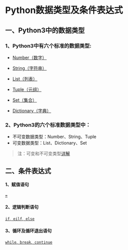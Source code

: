 # Python数据类型及条件表达式
## 一、Python3中的数据类型
### 1、Python3中有六个标准的数据类型:
- [Number（数字）](https://github.com/szk5043/python/blob/master/2%EF%BC%9A%E6%95%B0%E6%8D%AE%E7%B1%BB%E5%9E%8B%E5%8F%8A%E6%9D%A1%E4%BB%B6%E8%A1%A8%E8%BE%BE%E5%BC%8F/2%EF%BC%9A%E6%95%B0%E5%AD%97.md)

- [String（字符串）](https://github.com/szk5043/python/blob/master/2%EF%BC%9A%E6%95%B0%E6%8D%AE%E7%B1%BB%E5%9E%8B%E5%8F%8A%E6%9D%A1%E4%BB%B6%E8%A1%A8%E8%BE%BE%E5%BC%8F/3%EF%BC%9A%E5%AD%97%E7%AC%A6%E4%B8%B2.md)

- [List（列表）](https://github.com/szk5043/python/blob/master/2%EF%BC%9A%E6%95%B0%E6%8D%AE%E7%B1%BB%E5%9E%8B%E5%8F%8A%E6%9D%A1%E4%BB%B6%E8%A1%A8%E8%BE%BE%E5%BC%8F/4%EF%BC%9A%E5%88%97%E8%A1%A8.md)

- [Tuple（元组）](https://github.com/szk5043/python/blob/master/2%EF%BC%9A%E6%95%B0%E6%8D%AE%E7%B1%BB%E5%9E%8B%E5%8F%8A%E6%9D%A1%E4%BB%B6%E8%A1%A8%E8%BE%BE%E5%BC%8F/5%EF%BC%9A%E5%85%83%E7%BB%84.md)

- [Set（集合）](https://github.com/szk5043/python/blob/master/2%EF%BC%9A%E6%95%B0%E6%8D%AE%E7%B1%BB%E5%9E%8B%E5%8F%8A%E6%9D%A1%E4%BB%B6%E8%A1%A8%E8%BE%BE%E5%BC%8F/9%EF%BC%9A%E9%9B%86%E5%90%88.md)

- [Dictionary（字典）](https://github.com/szk5043/python/blob/master/2%EF%BC%9A%E6%95%B0%E6%8D%AE%E7%B1%BB%E5%9E%8B%E5%8F%8A%E6%9D%A1%E4%BB%B6%E8%A1%A8%E8%BE%BE%E5%BC%8F/6%EF%BC%9A%E5%AD%97%E5%85%B8.md)

### 2、Python3的六个标准数据类型中：

-  不可变数据类型：Number、String、Tuple
-  可变数据类型：List、Dictionary、Set
> 注：可变和不可变类型[详解](https://github.com/szk5043/python/blob/master/2%EF%BC%9A%E6%95%B0%E6%8D%AE%E7%B1%BB%E5%9E%8B%E5%8F%8A%E6%9D%A1%E4%BB%B6%E8%A1%A8%E8%BE%BE%E5%BC%8F/7%EF%BC%9A%E5%8F%AF%E5%8F%98%E5%92%8C%E4%B8%8D%E5%8F%AF%E5%8F%98%E7%B1%BB%E5%9E%8B.md)

## 二、条件表达式

#### 1、赋值语句
[`=`](https://github.com/szk5043/python/blob/master/2%EF%BC%9A%E6%95%B0%E6%8D%AE%E7%B1%BB%E5%9E%8B%E5%8F%8A%E6%9D%A1%E4%BB%B6%E8%A1%A8%E8%BE%BE%E5%BC%8F/8%EF%BC%9A%E6%9D%A1%E4%BB%B6%E8%A1%A8%E8%BE%BE%E5%BC%8F.md)

#### 2、逻辑判断语句
[`if`,` eilf`,` else`](https://github.com/szk5043/python/blob/master/2%EF%BC%9A%E6%95%B0%E6%8D%AE%E7%B1%BB%E5%9E%8B%E5%8F%8A%E6%9D%A1%E4%BB%B6%E8%A1%A8%E8%BE%BE%E5%BC%8F/8%EF%BC%9A%E6%9D%A1%E4%BB%B6%E8%A1%A8%E8%BE%BE%E5%BC%8F.md)

#### 3、循环及循环退出语句
[`while`,` break`,` continue`](https://github.com/szk5043/python/blob/master/2%EF%BC%9A%E6%95%B0%E6%8D%AE%E7%B1%BB%E5%9E%8B%E5%8F%8A%E6%9D%A1%E4%BB%B6%E8%A1%A8%E8%BE%BE%E5%BC%8F/8%EF%BC%9A%E6%9D%A1%E4%BB%B6%E8%A1%A8%E8%BE%BE%E5%BC%8F.md)

